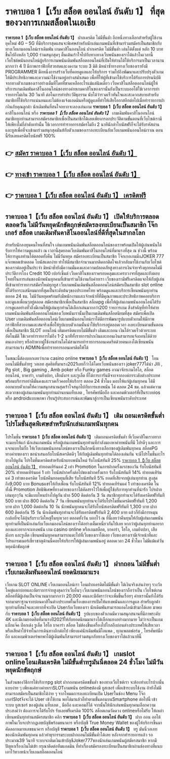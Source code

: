# ราคาบอล 1【เว็บ สล็อต ออนไลน์ อันดับ 1】  ที่สุดของวงการเกมสล็อตในเอเชีย

**ราคาบอล 1【เว็บ สล็อต ออนไลน์ อันดับ 1】** ฝากเครดิต ไม่มีขั้นต่ำ  อีกหนึ่งทางเลือกสำหรับผู้ใช้งานยุคใหม่ 4G – 5G ที่มีบริการสุดแสนจะพิเศษสำหรับนักเล่นเกมพนันที่เข้ามาร่วมสมัครเป็นสมาชิกกับทางเว็บเกมออนไลน์เราเดิมพัน เกมคาสิโนออนไลน์ ฝากเครดิต ไม่มีขั้นต่ำ เล่นได้ตั้งแต่ หลัก 10 บาทขึ้นไปถึงหลัก 1,000 ร่วมสนุกสุดๆ ตื่นเต้นเร้าใจไปกับทางทางเว็บพนันของเราได้แล้วในเวลานี้เว็บไซต์พนันออนไลน์ผู้บริการเกมพนันเดิมพันสล็อตออนไลน์ที่เปิดให้ท่านได้ใช้บริการมาเป็นเวลานานมากกว่า 4 ปี มีภาพกราฟิกที่สวยสดและงดงาม ระบบ 3 มิติ
มิหนำซ้ำทางทางเว็บของเรายังมี  PROGRAMMER มือหนึ่งการสร้างเว็บที่คอยดูแลและให้บริการ  รวมไปถึงพัฒนาและปรับปรุงตัวเกมให้มีประสิทธิภาพและความน่าใช้งานอยู่อย่างสม่ำเสมอ เพื่อที่ให้ผู้ที่เข้ามาใช้บริการได้รับการปรนนิบัติจากทางตัวเกมของเราอย่างเต็มที่โดยที่ขาดเหลืออะไรแม้แต่นิดเดียว เว็บคาสิโนสล็อตออนไลน์ผู้ให้บริการเกมเดิมพันคาสิโนออนไลน์ของทางค่ายเกมคาสิโนของเรานั้นยังเป็นระบบออโต้ใช้เวลาการทำรายการไม่เกิน 30 วินาที ต่อในการทำประวัติธุกรรม นับได้ว่ารวดเร็วทันใจและสะดวกสบายสำหรับสมาชิกที่ใช้บริการแน่นอนและไม่ต้องแจ้งแอดมินหรือผู้ดูแลที่ทำให้เสียโอกาสอีกต่อไปเมื่อทำรายการฝากงินกับคุณลูกค้า
นักเดิมพันที่สนใจอยากจะลองเล่นเกม **ราคาบอล 1【เว็บ สล็อต ออนไลน์ อันดับ 1】** คาสิโนออนไลน์ หรือ ***ราคาบอล 1【เว็บ สล็อต ออนไลน์ อันดับ 1】*** เกมเดิมพันคาสิโนออนไลน์สมาชิกทุกท่านสามารถสมัครสมาชิกเพื่อเป็นสมาชิกได้เลยเพียงกรอกประวัติตามขั้นตอนที่เว็บไซต์เรามีให้เพียงไม่กี่ลำดับเท่านั้น ใช้เวลาการทำรายการสมัครไม่ถึง 2 นาทีนักล่าโบนัสฟรีก็จะได้รับรหัสผ่านและยูสเพื่อที่จะเข้ามาร่วมสนุกสุดมันส์กับตัวเกมของเราลงทะเบียนกับเว็บเกมพนันออนไลน์เราณ ตอนนี้รับเลยเครดิตโบนัสฟรี 100%

## 👉 [สมัคร ราคาบอล 1【เว็บ สล็อต ออนไลน์ อันดับ 1】](https://archa888.com/)
## 👉 [ทางเข้า ราคาบอล 1【เว็บ สล็อต ออนไลน์ อันดับ 1】](https://archa888.com/)
## 👉 [ราคาบอล 1【เว็บ สล็อต ออนไลน์ อันดับ 1】 เครดิตฟรี](https://archa888.com/)

## ราคาบอล 1【เว็บ สล็อต ออนไลน์ อันดับ 1】 เปิดให้บริการตลอด ตลอดวัน ไม่มีวันหยุดนักขัตฤกษ์สมัครลงทะเบียนเป็นสมาชิก โจ๊กเกอร์ สล็อต เกมเดิมพันคาสิโนออนไลน์ที่ดีที่สุดในสากลโลก

สำหรับนักลงทุนคนไหนที่สนใจ เล่นเกมพนันเดิมพันสล็อตออนไลน์ของเราพร้อมเปิดให้ผู้เล่นพนันได้รับการให้ความดูแลแล้ว ณ เวลานี้สุดยอดเว็บเดิมพันคาสิโนออนไลน์ที่มาแรงที่สุด ณ ช่วงนี้ พร้อมให้การดูแลท่านได้ตลอดทั้งคืน ไม่มีวันหยุด สมัครลงทะเบียนเป็นสมาชิก โจ๊กเกอเกมมิ่งJOKER 777 แจ๊กพอตเข้าตลอด โบนัสแตกง่าย ทำให้มีสมาชิกจำนวนมากติดอกติดใจแล้วกลับมาใช้งานกับเว็บไซต์ของเราต่ออยู่เป็นประจำ มิหนำซ้ำยังมีความมั่นคงและความปลอดภัยสูงทางการเงินจ่ายจริงทุกยอดไม่มีประวัติการโกง Credit 100 เปอร์เซ็นต์ เว็บคาสิโนของเราครอบคลุมและครบวงจรที่สุดและยังตอบโจทย์ในการเล่นของนักพนันทุกคนที่เข้ามาร่วมใช้งานกับค่ายเรา
เว็บของเรามีฟรีเครดิตแจกให้กับผู้เล่นที่เข้ามาทำรายการสมัครใหม่ทุกยูส เว็บเกมพนันเดิมพันสล็อตออนไลน์สมัครเป็นสมาชิก slot online ที่ได้รับกระแสนิยมมากที่สุดเป็นระดับต้นๆของประเทศไทย พร้อมดูแลและบริการเซียนพนันทุกท่านตลอด 24 ชม. ไม่มีวันหยุดพร้อมยังมีพนักงานและเจ้าหน้าที่ที่มีคุณภาพและประสิทธิภาพคอยบริการและดูแลเพื่อนๆอยู่ตลอด สมัครสมาชิกเพื่อเป็นสมาชิก สล็อตpg เพื่อให้ผู้เล่นเกมพนันออนไลน์ได้รับการดูแลอย่างทั่วถึงมีเกมให้ผู้เล่นทุกท่านได้เลือกเล่นมากกว่า200 รายการเกม
สิ่งสำคัญที่ทำให้ค่ายเกมพนันเดิมพันสล็อตออนไลน์ของเว็บพนันเรานั้นเป็นเกมเดิมพันสล็อตนิยมที่สุด สมัครเพื่อเปิด User  เกมเดิมพันสล็อตออนไลน์เว็บเกมพนันออนไลน์เราได้มีการพัฒนารูปแบบตัวเกมให้มีภาพกราฟิกที่สวยงามและสมจริงเพื่อให้รูปแบบตัวเกมนั้นน่าใช้บริการอยู่ตลอดเวลา ลงทะเบียนตามขั้นตอนเพื่อเป็นสมาชิก SLOT ออนไลน์ เติมเครดิตแบบไม่มีขั้นต่ำ เติมและถอน เงินได้รวดเร็วด้วยระบบอัตโนมัติ ใช้เวลาทำรายการไม่ถึง 1-2 นาทีทั้งรายการฝากเงินและถอนเงินสามารถแจ้งถอนได้ด้วยตนเองง่ายๆ หรือถ้าหากผู้ใช้งานท่านใดไม่สามารถทำรายการถอนเคดริตด้วยตนเองได้เซียนพนันสามารถแจ้ง ADMINเพื่อทำรายการถอนเครดิตให้ได้

ในขณะนี้ต้องบอกเลยว่าเกม casino online **ราคาบอล 1【เว็บ สล็อต ออนไลน์ อันดับ 1】** โอนถอนไม่มีขั้นต่ำทรู วอเลท สุดฮิตที่มาแรง2021เลยก็ว่าได้โดยเว็บพนันของเรา joker777ได้นำ  Jili , Pg slot , Big gaming , Amb poker หรือ Funky games อาณาจักรเกมไฮโล, สล็อตออนไลน์, บาคาร่า, เกมยิงปลา, เสือมังกร และรูเล็ต ที่ได้การการันตีจากจากองค์กรระดับต่างประเทศ พร้อมบริการอย่าดีมั่นคงและรวดเร็วคอยให้บริการ ตลอด 24 ชั่วโมง มอบให้แก่ผู้เล่นทุกคน ได้มีออกแบบตัวเกมให้ความสนุกสนานสุดเร้าใจสนุกไปกับการแทงพนัน ได้ ตลอด 24 ชม. แล้วแต่ความสะดวกของผู้เล่นเกมพนันทุกท่านผ่านบนแท็บเลต , โทรศัพท์มือถือ และคอมพิวเตอร์ที่เป็นระบบios หรือ androidแบบพกพา เรียนรู้ประสบการณ์และพัฒนาสู่การเป็นเซียนพนันระดับประเทศ

## ราคาบอล 1【เว็บ สล็อต ออนไลน์ อันดับ 1】 เติม ถอนเครดิตขั้นต่ำ โปรโมชั่นสุดพิเศษสำหรับนักเล่นเกมพนันทุกคน

โปรโมชั่น **ราคาบอล 1【เว็บ สล็อต ออนไลน์ อันดับ 1】** เติมถอนเครดิตขั้นต่ำ ที่เว็บคาสิโนเราอยากจะมอบให้แก่  นักเล่นเกมพนัน หรือผู้เล่นเกมพนันทุกท่านที่กำลังมองหาค่ายพนันที่มี โปรดีๆ และการแจกแบบไม่กั๊ก ให้เว็บเกมพนันออนไลน์ของเราเป็นอีกหนึ่งทางเลือกของผู้เดิมพันทุกคน สล็อตPG ทางค่ายของเรา ขอนำเสนอกับโบนัสเครดิตดีๆ ให้กับผู้เดิมพันทุกท่านได้ลองเล่นกัน จะมีโปรโมชั่นอะไรบ้างไปดูกัน
โปรโมชั่นเครดิตสำหรับนักแทงพนันใหม่ รับโบนัสทันที 25% [ราคาบอล 1【เว็บ สล็อต ออนไลน์ อันดับ 1】](https://archa888.com/) ทำยอดเทิร์นแค่ 2 เท่า
 Promotion ในการฝากครั้งแรกของวัน รับโบนัสทันที 20% ทำยอดเทิร์นแค่ 1 เท่า
โบนัสฝากครั้งต่อไปของฝากครั้งแรก รับโบนัสทันที 14% ทำยอดเทิร์นแค่ 3 เท่าของเครดิต
โบนัสคืนยอดทุนที่เสีย รับโบนัสทันที 5% ยอดที่เสียจากผู้เล่นทุกท่าน สูงสุดถึง9,000 บาท
Bonusแชร์ให้กับเพื่อน รับโบนัสทันที 12% ทำยอดเทิร์นแค่ 1 เท่าของเครดิต
ในทั้งนี้ Promotion สิทธิพิเศษที่ทางค่ายของเราได้คัดสรรไว้ให้เพื่อผู้ใช้บริการทุกท่านที่น่ารัก โปรฝากเล่นทุกๆวัน จะมีแบบไหนบ้างไปดูกัน
ฝาก 500 ติดต่อกัน 3 วัน สมาชิกทุกท่านจะได้รับเครดิตฟรีทันที 500 บาท
ฝาก 800 ติดต่อกัน 7 วัน เซียนพนันทุกท่านจะได้รับโปรโมชั่นเครดิตฟรีทันที 1,200 บาท
ฝาก 1,000 ติดต่อกัน 10 วัน นักพนันทุกคนจะได้รับโบนัสเครดิตฟรีทันที 1,300 บาท
ฝาก 600 ติดต่อกัน 15 วัน นักเดิมพันทุกท่านจะได้รับเครดิตฟรีทันที 2,400 บาท
แล้วก็ยังมีการหมุนกงล้อที่จะได้ลุ้นรับรางวัลใหญ่ในทุกเวลา ตลอดทั้งวัน บอกไว้ ณ ที่นี้เลยว่าคืนทุนให้กับผู้เล่นเกมพนันทุกท่านที่เป็นนักเล่นกับเว็บเกมออนไลน์ของเราได้อย่างเต็มเหนี่ยวกันไปเลย หากว่าผู้เล่นทุกท่านอยากลองและอยากจะแทงพนัน เกม casino online หรือเกมสล็อต, บาคาร่า, ไฮโล, เกมยิงปลา, เสือมังกร และรูเล็ต เซียนพนันทุกคนสามารถแตะไปที่เว็บของเราได้เลย เว็บของทางเรามีเจ้าหน้าที่และโปรแกรมเมอร์เชี่ยวชาญด้านนี้คอยให้บริการให้ผู้เล่นเกมพนันอยู่ ตลอดเวลา 24 ชั่วโมง ไม่มีแม้แต่วันหยุดนักขัตฤกษ์

## ราคาบอล 1【เว็บ สล็อต ออนไลน์ อันดับ 1】 ฝากถอน ไม่มีขั้นต่ำ  เว็บเกมเดิมพันออนไลน์ ยอดนิยมมาแรง

เว็บเกม SLOT ONLINE เว็บเกมออนไลน์เรา โอนฝากเครดิตไม่มีขั้นต่ำ ได้เงินจริงเล่นง่ายๆ รางวัลใหญ่แตกบ่อยและอัตราการจ่ายสูงสุดกว่าเว็บอื่นๆ เว็บเกมพนันออนไลน์ของเราถือว่าเป็น เว็บไซต์เกมสล็อตที่มีผู้เล่นเป็นจำนวนมากมากกว่า 20,000 คนและมีอัตราว่าจะเพิ่มขึ้นเรื่อยๆ ค่ายเรานั้นยังได้รับจากมาตราฐานจากบ่อนคาสิโนต่างประเทศในเรื่องของการเปิดให้แทงพนันและการดูแล สำหรับลูกค้าทุกท่านที่สนใจและอยากที่จะเปิด Userกับเว็บของเรา นักเดิมพันสามารถแอดไลน์เข้ามาได้เลย
	มาพบกับ **ราคาบอล 1【เว็บ สล็อต ออนไลน์ อันดับ 1】** รูปแบบของตัวเกมมีความสนุกสนานที่มีภาพระดับ 4K และมีเกมยอดฮิตที่มาแรงปี2021ให้กับยอดนิยมมาแรงได้เลือกแทงอย่างมากมาย  ไม่ว่าจะเป็นเกมแบ็กแจ๊ค ป๊อกเด้ง รูเล็ต ไฮโล บาคาร่า สล็อต ไม่ต้องขึ้นเครื่องไปไกลถึงบ่อนต่างประเทศให้เสียเวลา หรือเสียค่าใช้จ่ายในการเดินทางอีกต่อไป เพียงแค่นักเดิมพันมีไอแพด , ทุกแพลตฟอร์ม , โทรศัพท์มือถือ และคอมพิวเตอร์พกพาได้ผู้เดิมพันก็สามารถร่วมสนุกกับทางเว็บของเราได้แล้วนาทีนี้

## ราคาบอล 1【เว็บ สล็อต ออนไลน์ อันดับ 1】 เกมslot onlineโอนเติมเครดิต ไม่มีขั้นต่ำทรูมันนี่ตลอด 24 ชั่วโมง ไม่มีวันหยุดนักขัตฤกษ์

ในส่วนของวิธีการใช้บริการpg slot ฝากถอนเครดิตขขั้นต่ำ ของทางเว็บไซต์เรา จะต้องทำอะไรบ้างนั้น แบบง่าย ๆ เพียงแค่ทางค่ายเราSLOTเกมพนัน onlineต้องมี ยูสเซอร์ เพื่อเข้าระบบใช้งาน ถ้ายังไม่มีสามารถสมัครเป็นสมาชิกได้ง่าย ๆ จากโหมดการลงทะเบียนเปิด Userในช่อง Menu โจ๊กเกอร์Slotจึงจะได้ User เข้าใช้งาน พอได้มาแล้วก็ทำตามขั้นตอนบนSmartphone ต่อไปนี้
เข้าระบบ ยูสเซอร์  ของผู้เล่น แท็บเลต , มือถือ และคอมก็ได้
จากนั้นให้นักเล่นพนันทุกคนเลือกความประสงค์ว่า ต้องการจะได้รับโปร รับเลยฟรีเครดิต 100% สล็อตเกมวัดดวง onlineหรือไม่รับ
ให้เหล่าเซียนพนันทุกท่านสมัครสมาชิก คลิก **ราคาบอล 1【เว็บ สล็อต ออนไลน์ อันดับ 1】** ฝาก ถอน ออโต้ ภาพในเว็บจะปรากฏเลขบัญชีพร้อมธนาคาร หรือบัญชี True Money Wallet ของผู้ให้บริการขึ้นมา
คัดลอกหมายเลขธนาคาร หรือบัญชี **ราคาบอล 1【เว็บ สล็อต ออนไลน์ อันดับ 1】** ทรู มันนี่วอเลท ของนักเดิมพันทุกคน แล้วทำธุรกรรมระบบฝากถอนไม่มีขั้นต่ำได้เลย
หลังจากทำรายการแล้ว รอประมาณ39 วินาที ระบบจะเติมเงินเข้าบัญชีJoker777ของนักเล่นเกมพนันผู้สมัครสมาชิก
หากมีปัญหาเรื่องเงินไม่เข้า กรุณาติดต่อทีมแอดมิน ที่ทำเรื่องสมัครลงทะเบียนเป็นสมาชิกผ่านช่องทางที่แนบเอาไว้ทางหน้าเว็บเกมสล็อตออนไลน์


